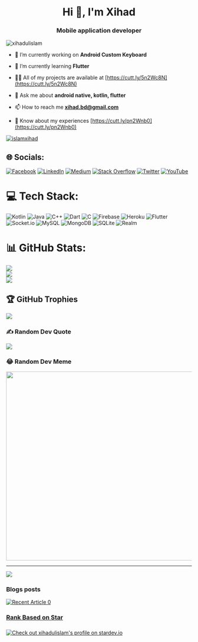 <h1 align="center">Hi 👋, I'm Xihad</h1>
<h3 align="center">Mobile application developer</h3>

<p align="left"> <img src="https://komarev.com/ghpvc/?username=xihadulislam&label=Profile%20views&color=0e75b6&style=flat" alt="xihadulislam" /> </p>

- 🔭 I’m currently working on **Android Custom Keyboard**

- 🌱 I’m currently learning **Flutter**

- 👨‍💻 All of my projects are available at [https://cutt.ly/5n2Wc8N](https://cutt.ly/5n2Wc8N)

- 💬 Ask me about **android native, kotlin, flutter**

- 📫 How to reach me **xihad.bd@gmail.com**

- 📄 Know about my experiences [https://cutt.ly/pn2Wnb0](https://cutt.ly/pn2Wnb0)

<p align="left"> <a href="https://twitter.com/islamxihad" target="blank"><img src="https://img.shields.io/twitter/follow/xihadulislam?logo=twitter&style=for-the-badge" alt="islamxihad" /></a> </p>



<!-- BLOG-POST-LIST:END -->


## 🌐 Socials:
[![Facebook](https://img.shields.io/badge/Facebook-%231877F2.svg?logo=Facebook&logoColor=white)](https://facebook.com/xihadislam00) [![LinkedIn](https://img.shields.io/badge/LinkedIn-%230077B5.svg?logo=linkedin&logoColor=white)](https://linkedin.com/in/xihadislam) [![Medium](https://img.shields.io/badge/Medium-12100E?logo=medium&logoColor=white)](https://medium.com/@xihadislam) [![Stack Overflow](https://img.shields.io/badge/-Stackoverflow-FE7A16?logo=stack-overflow&logoColor=white)](https://stackoverflow.com/users/xihadulislam) [![Twitter](https://img.shields.io/badge/Twitter-%231DA1F2.svg?logo=Twitter&logoColor=white)](https://twitter.com/xihadulislam) [![YouTube](https://img.shields.io/badge/YouTube-%23FF0000.svg?logo=YouTube&logoColor=white)](https://youtube.com/@UCz5x81XnMGnW5KB5lYQsN9Q) 

# 💻 Tech Stack:
![Kotlin](https://img.shields.io/badge/kotlin-%230095D5.svg?style=for-the-badge&logo=kotlin&logoColor=white) ![Java](https://img.shields.io/badge/java-%23ED8B00.svg?style=for-the-badge&logo=java&logoColor=white) ![C++](https://img.shields.io/badge/c++-%2300599C.svg?style=for-the-badge&logo=c%2B%2B&logoColor=white) ![Dart](https://img.shields.io/badge/dart-%230175C2.svg?style=for-the-badge&logo=dart&logoColor=white) ![C](https://img.shields.io/badge/c-%2300599C.svg?style=for-the-badge&logo=c&logoColor=white) ![Firebase](https://img.shields.io/badge/firebase-%23039BE5.svg?style=for-the-badge&logo=firebase) ![Heroku](https://img.shields.io/badge/heroku-%23430098.svg?style=for-the-badge&logo=heroku&logoColor=white) ![Flutter](https://img.shields.io/badge/Flutter-%2302569B.svg?style=for-the-badge&logo=Flutter&logoColor=white) ![Socket.io](https://img.shields.io/badge/Socket.io-black?style=for-the-badge&logo=socket.io&badgeColor=010101) ![MySQL](https://img.shields.io/badge/mysql-%2300f.svg?style=for-the-badge&logo=mysql&logoColor=white) ![MongoDB](https://img.shields.io/badge/MongoDB-%234ea94b.svg?style=for-the-badge&logo=mongodb&logoColor=white) ![SQLite](https://img.shields.io/badge/sqlite-%2307405e.svg?style=for-the-badge&logo=sqlite&logoColor=white) ![Realm](https://img.shields.io/badge/Realm-39477F?style=for-the-badge&logo=realm&logoColor=white)
# 📊 GitHub Stats:
![](https://github-readme-stats.vercel.app/api?username=xihadulislam&theme=dark&hide_border=false&include_all_commits=true&count_private=false)<br/>
![](https://github-readme-streak-stats.herokuapp.com/?user=xihadulislam&theme=dark&hide_border=false)<br/>
![](https://github-readme-stats.vercel.app/api/top-langs/?username=xihadulislam&theme=dark&hide_border=false&include_all_commits=true&count_private=false&layout=compact)

## 🏆 GitHub Trophies
![](https://github-profile-trophy.vercel.app/?username=xihadulislam&theme=radical&no-frame=true&no-bg=false&margin-w=4)

### ✍️ Random Dev Quote
![](https://quotes-github-readme.vercel.app/api?type=horizontal&theme=radical)

### 😂 Random Dev Meme
<img src="https://random-memer.herokuapp.com/" width="512px"/>

---
[![](https://visitcount.itsvg.in/api?id=xihadulislam&icon=3&color=0)](https://visitcount.itsvg.in)

<!-- Proudly created with GPRM ( https://gprm.itsvg.in ) -->


### Blogs posts
<!-- BLOG-POST-LIST:START -->
<a target="_blank" href="https://github-readme-medium-recent-article.vercel.app/medium/@xihadislam/0"><img src="https://github-readme-medium-recent-article.vercel.app/medium/@xihadislam/0" alt="Recent Article 0"> 

  
  ### Rank Based on Star
<h3 align="left"></h3>

[![Check out xihadulislam's profile on stardev.io](https://stardev.io/developers/xihadulislam/badge/languages/country.svg)](https://stardev.io/developers/xihadulislam)



